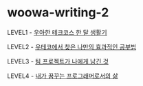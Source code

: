 # woowa-writing-2

LEVEL1 - [우아한 테크코스 한 달 생활기](LEVEL1.md)

LEVEL2 - [우테코에서 찾은 나만의 효과적인 공부법](LEVEL2.md)

LEVEL3 - [팀 프로젝트가 나에게 남긴 것](LEVEL3.md)

LEVEL4 - [내가 꿈꾸는 프로그래머로서의 삶](LEVEL4.md)
